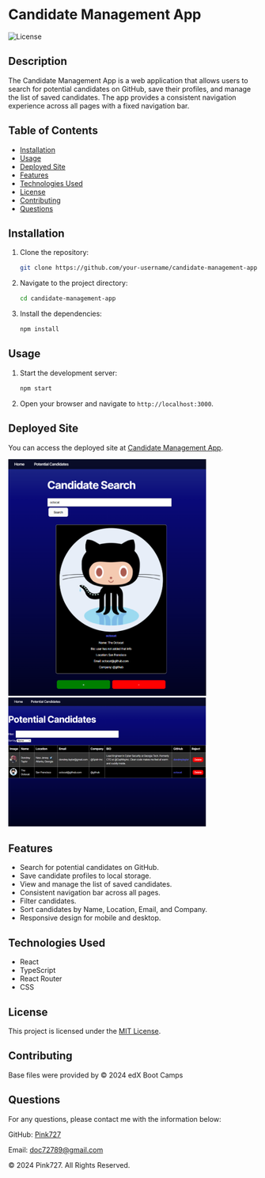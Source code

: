
# Candidate Management App

![License](https://img.shields.io/badge/license-MIT-blue.svg)

## Description

The Candidate Management App is a web application that allows users to search for potential candidates on GitHub, save their profiles, and manage the list of saved candidates. The app provides a consistent navigation experience across all pages with a fixed navigation bar.

## Table of Contents

- [Installation](#installation)
- [Usage](#usage)
- [Deployed Site](#deployed-site) 
- [Features](#features)
- [Technologies Used](#technologies-used)
- [License](#license)
- [Contributing](#contributing)
- [Questions](#questions)

## Installation

1. Clone the repository:
   ```bash
   git clone https://github.com/your-username/candidate-management-app.git
   ```
2. Navigate to the project directory:
   ```bash
   cd candidate-management-app
   ```
3. Install the dependencies:
   ```bash
   npm install
   ```

## Usage

1. Start the development server:
   ```bash
   npm start
   ```
2. Open your browser and navigate to `http://localhost:3000`.

## Deployed Site

You can access the deployed site at [Candidate Management App](https://pink727-cs.netlify.app/).

<img src="src/img/CandidateSearch.PNG" alt="Candidate Search" width="400">

<img src="src/img/SavedCandidates.PNG" alt="Saved Candidates" width="400">


## Features

- Search for potential candidates on GitHub.
- Save candidate profiles to local storage.
- View and manage the list of saved candidates.
- Consistent navigation bar across all pages.
- Filter candidates.
- Sort candidates by Name, Location, Email, and Company.
- Responsive design for mobile and desktop.

## Technologies Used

- React
- TypeScript
- React Router
- CSS

## License
This project is licensed under the [MIT License](https://opensource.org/license/mit).

## Contributing

Base files were provided by © 2024 edX Boot Camps


## Questions
For any questions, please contact me with the information below:

GitHub: [Pink727](https://github.com/pink727)

Email: doc72789@gmail.com

© 2024 Pink727. All Rights Reserved.
